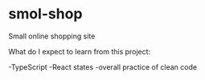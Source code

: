 # smol-shop
Small online shopping site


What do I expect to learn from this project:

-TypeScript
-React states
-overall practice of clean code
